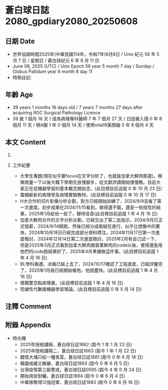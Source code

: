 [_metadata_:encoding]: - "utf-8"
[_metadata_:language]: - "zh-Hant-TW"
[_metadata_:fileformat]: - "markdown"
[_metadata_:MIME_type]: - "text/plain"
[_metadata_:markdown_version]: - "commonmark version 0.30"
[_metadata_:markdown_spec]: - "https://spec.commonmark.org/0.30/"

# 蒼白球日誌2080_gpdiary2080_20250608 #

## 日期 Date ##

* 世界協調時間2025年(中華民國114年，令和7年)6月8日 / Unix 紀元 56 年 5 月 7 日 / 星期日 / 蒼白球紀元 6 年 8 月 11 日
* June 08, 2025 (UTC) / Unix Epoch 56 year 5 month 7 day / Sunday / Globus Pallidum year 6 month 8 day 11
* 特殊註記:

## 年齡 Age ##

* 39 years 1 months 16 days old / 7 years 7 months 27 days after acquiring ROC Surgical Pathology Licence
* 39 歲 1 個月 16 天 / 成為病理專科醫師 7 年 7 個月 27 天 / 日誌被入侵 0 年 8 個月 11 天 / 擦A酸 1 年 0 個月 14 天 / 使用vitalift美顏器 0 年 8 個月 4 天

## 本文 Content ##

1. 

2. 工作紀要

    - 大學生專題(現在似乎要focus在文字分析了，也就是加拿大鮮肉那邊)。稍微商量一下以後大概下學期先放慢腳步，從文獻評讀開始慢慢教。目前大家正在從機器學習的基本概念開始念。(此目標目前追蹤 0 年 10 月 23 日)
    - 籌備嶄新的病理學及病理實驗教材。(此目標目前追蹤 0 年 10 月 17 日)
    - H大合作的切片影像分析企劃，對方已經開始訓練了，2024/9/9去催了第一次進度。初步成果在2024/11/15看到，做得還不錯，還差一些陰性的結果，2025年1月給他一些了，靜待佳音(此目標目前追蹤 1 年 4 月 16 日)
    - 加拿大鮮肉合作的文字分析企劃，已經交出了第二批指示。2024/9月已正式發薪，2024/9/14開跑，然後已經分成兩組在進行，似乎比想像中的要快，2024年10月18日已經完成部分資料標注。2024年11月17日第一次進度檢討，2024年12月14日第二次進度檢討，2025年2月有自己試一下，但是2025年3月正式看到加拿大鮮肉跟苗栗鮮肉的code以後，覺得還是用他們的code跑結果好了，2025年4月準備做這件事。(此目標目前追蹤 1 年 4 月 16 日)
    - BL學科搬遷，冰箱已經上去了，2024/10/17確認了工程進度，已經評鑒完了，2025年1月我已經開始催他，他說盡快。(此目標目前追蹤 1 年 4 月 16 日)
    - 偶爾要念點病理書。(此目標目前追蹤 1 年 4 月 16 日)
    - 唸線性代數跟機器學習理論。(此目標目前追蹤 0 年 5 月 14 日)

## 注釋 Comment ##


## 附錄 Appendix ##

* 時光機
    - 2025年授袍講稿，蒼白球日誌1662 (距今 1 年 1 月 23 日)
    - 2025年授袍講稿二，蒼白球日誌1663 (距今 1 年 1 月 22 日)
    - 錯怪大埔只給一種青菜，蒼白球日誌1881 (距今 0 年 6 月 18 日)
    - 韓國戒嚴又解嚴，蒼白球日誌1893 (距今 0 年 6 月 5 日)
    - 台灣疫情第三級警戒，蒼白球日誌0595 (距今 4 年 0 月 24 日)
    - 開始用安耐曬，蒼白球日誌1894 (距今 0 年 6 月 4 日)
    - 中華隊奪得12強冠軍，蒼白球日誌1883 (距今 0 年 6 月 16 日)
